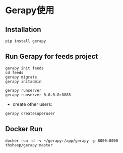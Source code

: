 # Gerapy使用

## Installation

```shell
pip install gerapy
```

## Run Gerapy for feeds project

```shell
gerapy init feeds
cd feeds
gerapy migrate
gerapy initadmin

gerapy runserver
gerapy runserver 0.0.0.0:8888
```

- create other users:

```shell script
gerapy createsuperuser
```


## Docker Run

```shell
docker run -d -v ~/gerapy:/app/gerapy -p 8000:8000 thsheep/gerapy:master
```